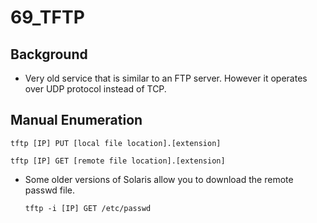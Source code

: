 # 69\_TFTP

## Background

* Very old service that is similar to an FTP server.  However it operates over UDP protocol instead of TCP.

## Manual Enumeration

```text
tftp [IP] PUT [local file location].[extension]
```

```text
tftp [IP] GET [remote file location].[extension]
```

* Some older versions of Solaris allow you to download the remote passwd file.

  ```text
  tftp -i [IP] GET /etc/passwd
  ```

